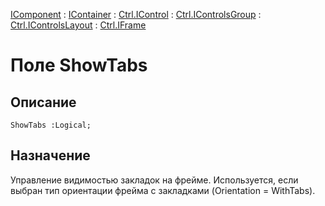﻿---
Link: .Ctrl.IFrame.@ShowTabs
---

[IComponent](topic:Com.Custom.ComClasses.IComponent.Default) :
[IContainer](topic:Com.Custom.ComClasses.IContainer.Default) :
[Ctrl.IControl](topic:Com.Custom.ComClasses.Ctrl.IControl.Default) :
[Ctrl.IControlsGroup](topic:Com.Custom.ComClasses.Ctrl.IControlsGroup.Default) :
[Ctrl.IControlsLayout](topic:Com.Custom.ComClasses.Ctrl.IControlsLayout.Default) :
[Ctrl.IFrame](Default)

# Поле ShowTabs

## Описание

    ShowTabs :Logical;

## Назначение

Управление видимостью закладок на фрейме. Используется, если выбран тип ориентации фрейма
с закладками (Orientation = WithTabs).

<!--  Свойство позволяет определить или установить режим видимости закладок на шаблоне.
Свойство выполняется, если выбрана ориентация размещения фреймов "С закладками".
Если значение свойство равно True, то закладки отображаются на шаблоне, в этом случае
можно задать свойство АвтоРазмерЗакладок. Закладки не видны, если свойство равно False.

Поле доступно на чтение и запись. -->

